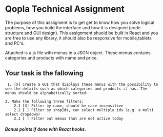 # Qopla Technical Assignment

The purpose of this assiigment is to get get to know how you solve logical problems, how you build the interface and how it is designed (code structure and GUI design). This assignment shuold be built in React and you are free to use any library, it should also be responsive for mobile,tablets and PC's.

Attached is a js file with menus in a JSON object. These menus contains categories and products with name and price.

## Your task is the fallowing

```
 1. [X] Create a GUI that displays these menus with the possibility to see the details such as which categories and products it has. The menus should be alphabetically sorted.

2. Make the following three filters:
    2.1 [X] Filter by name, should be case insensitive
    2.2 [ ] Filter by shopIds, can select multiple ids (e.g. a multi select dropdown)
    2.3 [ ] Filter out menus that are not active today
```

##### Bonus points if done with React hooks.
